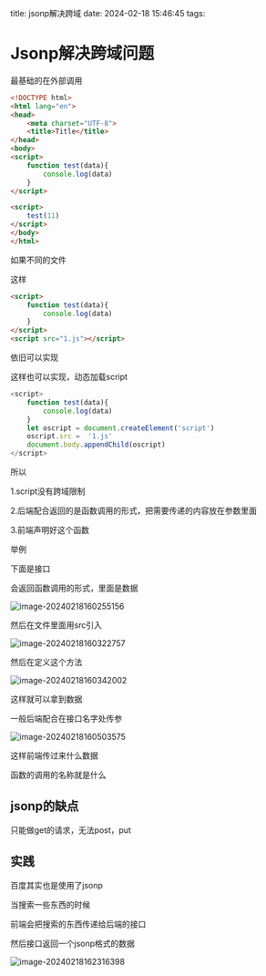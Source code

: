 title: jsonp解决跨域
date: 2024-02-18 15:46:45
tags: 

<!--more-->

# Jsonp解决跨域问题

最基础的在外部调用

```html
<!DOCTYPE html>
<html lang="en">
<head>
    <meta charset="UTF-8">
    <title>Title</title>
</head>
<body>
<script>
    function test(data){
        console.log(data)
    }
</script>

<script>
    test(11)
</script>
</body>
</html>
```

如果不同的文件

这样

```html
<script>
    function test(data){
        console.log(data)
    }
</script>
<script src="1.js"></script>
```

依旧可以实现

这样也可以实现，动态加载script

```js
<script>
    function test(data){
        console.log(data)
    }
    let oscript = document.createElement('script')
    oscript.src =  '1.js'
    document.body.appendChild(oscript)
</script> 
```

所以

1.script没有跨域限制

2.后端配合返回的是函数调用的形式，把需要传递的内容放在参数里面

3.前端声明好这个函数

举例

下面是接口

会返回函数调用的形式，里面是数据

![image-20240218160255156](https://hututu345.oss-cn-beijing.aliyuncs.com/typora/image-20240218160255156.png)

然后在文件里面用src引入

![image-20240218160322757](https://hututu345.oss-cn-beijing.aliyuncs.com/typora/image-20240218160322757.png)

然后在定义这个方法

![image-20240218160342002](https://hututu345.oss-cn-beijing.aliyuncs.com/typora/image-20240218160342002.png)

这样就可以拿到数据

一般后端配合在接口名字处传参

![image-20240218160503575](https://hututu345.oss-cn-beijing.aliyuncs.com/typora/image-20240218160503575.png)

这样前端传过来什么数据

函数的调用的名称就是什么





## jsonp的缺点

只能做get的请求，无法post，put





## 实践

百度其实也是使用了jsonp

当搜索一些东西的时候

前端会把搜索的东西传递给后端的接口

然后接口返回一个jsonp格式的数据

![image-20240218162316398](https://hututu345.oss-cn-beijing.aliyuncs.com/typora/image-20240218162316398.png)
